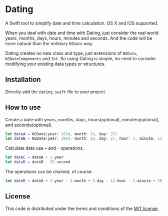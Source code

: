 # Dating

A Swift tool to simplify date and time calculation. OS X and iOS supported.

When you deal with date and time with Dating, just consider the real world years, months, days, hours, minutes and seconds. And the code will be more natural than the ordinary `NSDate` way.

Dating creates no new class and type, just extensions of `NSDate`, `NSDateComponents` and `Int`. So using Dating is simple, no need to consider modifying your existing data types or structures.


## Installation

Directly add the `Dating.swift` file to your project.

## How to use

Create a date with years, months, days, hours(optional), minutes(optional), and seconds(optional).

```swift
let dateA = NSDate(year: 2014, month: 10, day: 27)
let dateB = NSDate(year: 2014, month: 10, day: 27, hour: 3, minute: 13)
```

Calculate date use `+` and `-` operations.

```swift
let dateC = dateA + 1.year
let dateD = dateB - 25.second
```

The operations can be chained, of course.

```swift
let dateE = dateA + 2.year - 3.month + 5.day - 12.hour - 1.minute + 20.second
```

## License

This code is distributed under the terms and conditions of the [MIT license](LICENSE). 

